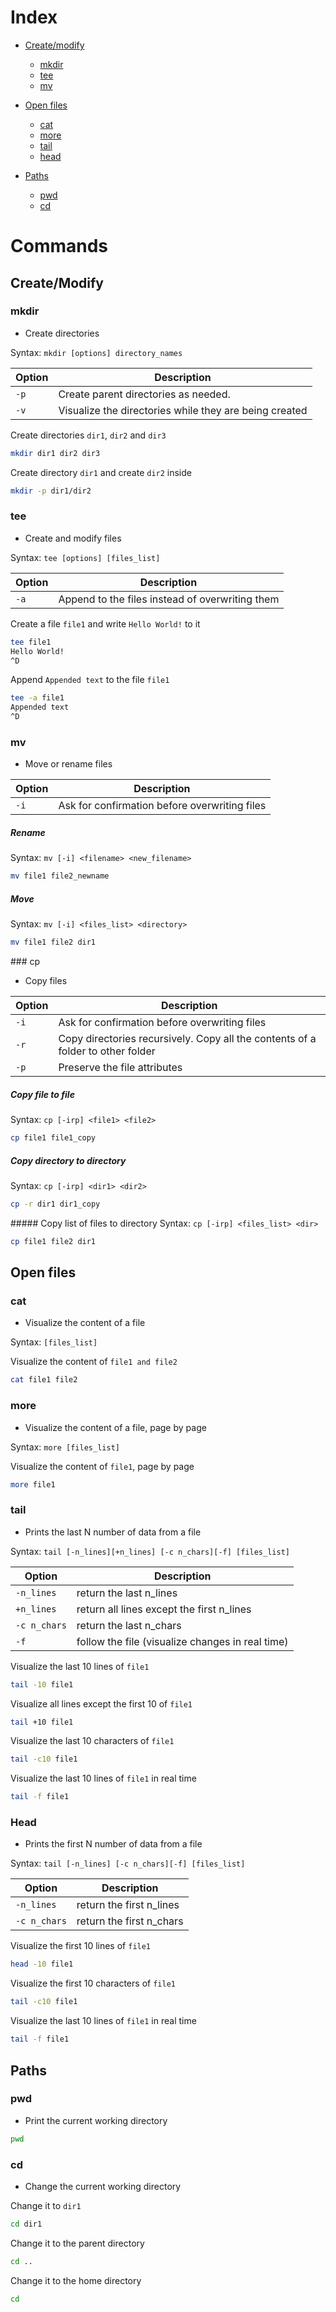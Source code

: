 # Index
* [Create/modify](#createmodify)
  * [mkdir](#mkdir)
  * [tee](#tee)
  * [mv](#mv)

* [Open files](#open-files)
  * [cat](#cat)
  * [more](#more)
  * [tail](#tail)
  * [head](#head)

* [Paths](#paths)
  * [pwd](#pwd)
  * [cd](#cd)

# Commands

## Create/Modify
### mkdir
* Create directories

Syntax: `mkdir [options] directory_names`

| Option | Description |
|-|-|
| `-p` | Create parent directories as needed. |
| `-v` | Visualize the directories while they are being created |

Create directories `dir1`, `dir2` and `dir3`
```bash
mkdir dir1 dir2 dir3
```

Create directory `dir1` and create `dir2` inside
```bash
mkdir -p dir1/dir2
```


### tee
* Create and modify files

Syntax: `tee [options] [files_list]`

| Option | Description |
|-|-|
| `-a` | Append to the files instead of overwriting them |

Create a file `file1` and write `Hello World!` to it
```bash
tee file1
Hello World!
^D
```

Append `Appended text` to the file `file1`
```bash
tee -a file1
Appended text
^D
```



### mv
* Move or rename files

| Option | Description |
|-|-|
| `-i` | Ask for confirmation before overwriting files |
  
##### Rename
Syntax: `mv [-i] <filename> <new_filename>`

```bash
mv file1 file2_newname
```

##### Move
Syntax: `mv [-i] <files_list> <directory>`

```bash
mv file1 file2 dir1
```



### cp
* Copy files

| Option | Description |
|-|-|
| `-i` | Ask for confirmation before overwriting files |
| `-r` | Copy directories recursively. Copy all the contents of a folder to other folder |
| `-p` | Preserve the file attributes |

##### Copy file to file
Syntax: `cp [-irp] <file1> <file2>`

```bash
cp file1 file1_copy
```

##### Copy directory to directory
Syntax: `cp [-irp] <dir1> <dir2>`

```bash
cp -r dir1 dir1_copy
```

##### Copy list of files to directory
Syntax: `cp [-irp] <files_list> <dir>`

```bash
cp file1 file2 dir1
```



## Open files

### cat
* Visualize the content of a file

Syntax: `[files_list]`

Visualize the content of `file1 and file2`
```bash
cat file1 file2
```


### more
* Visualize the content of a file, page by page

Syntax: `more [files_list]`

Visualize the content of `file1`, page by page
```bash
more file1
```


### tail
* Prints the last N number of data from a file

Syntax: `tail [-n_lines][+n_lines] [-c n_chars][-f] [files_list]`

| Option | Description |
|-|-|
| `-n_lines` | return the last n_lines |
| `+n_lines` | return all lines except the first n_lines |
| `-c n_chars` | return the last n_chars |
| `-f` | follow the file (visualize changes in real time) |

Visualize the last 10 lines of `file1`
```bash
tail -10 file1
```

Visualize all lines except the first 10 of `file1`
```bash
tail +10 file1
```

Visualize the last 10 characters of `file1`
```bash
tail -c10 file1
```

Visualize the last 10 lines of `file1` in real time
```bash
tail -f file1
```


### Head
* Prints the first N number of data from a file

Syntax: `tail [-n_lines] [-c n_chars][-f] [files_list]`

| Option | Description |
|-|-|
| `-n_lines` | return the first n_lines |
| `-c n_chars` | return the first n_chars |

Visualize the first 10 lines of `file1`
```bash
head -10 file1
```

Visualize the first 10 characters of `file1`
```bash
tail -c10 file1
```

Visualize the last 10 lines of `file1` in real time
```bash
tail -f file1
```


## Paths

### pwd
* Print the current working directory

```bash
pwd
```

### cd
* Change the current working directory

Change it to `dir1`
```bash
cd dir1
```

Change it to the parent directory
```bash
cd ..
```

Change it to the home directory
```bash
cd
```
